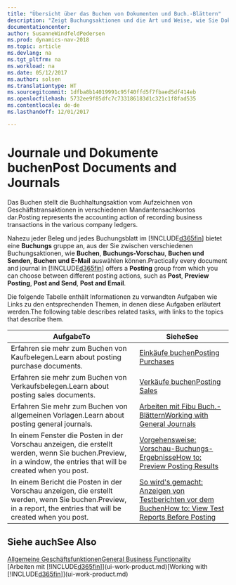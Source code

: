 ```yaml
---
title: "Übersicht über das Buchen von Dokumenten und Buch.-Blättern"
description: "Zeigt Buchungsaktionen und die Art und Weise, wie Sie Dokumente und Buch.-Blätter buchen können."
documentationcenter: 
author: SusanneWindfeldPedersen
ms.prod: dynamics-nav-2018
ms.topic: article
ms.devlang: na
ms.tgt_pltfrm: na
ms.workload: na
ms.date: 05/12/2017
ms.author: solsen
ms.translationtype: HT
ms.sourcegitcommit: 1dfba8b14019991c95f40ffd5f7fbaed5df414eb
ms.openlocfilehash: 5732ee9f85dfc7c733186183d1c321c1f8fad535
ms.contentlocale: de-de
ms.lasthandoff: 12/01/2017

---
```

# <a name="post-documents-and-journals"></a><span data-ttu-id="a3aac-103">Journale und Dokumente buchen</span><span class="sxs-lookup"><span data-stu-id="a3aac-103">Post Documents and Journals</span></span>
<span data-ttu-id="a3aac-104">Das Buchen stellt die Buchhaltungsaktion vom Aufzeichnen von Geschäftstransaktionen in verschiedenen Mandantensachkontos dar.</span><span class="sxs-lookup"><span data-stu-id="a3aac-104">Posting represents the accounting action of recording business transactions in the various company ledgers.</span></span>

<span data-ttu-id="a3aac-105">Nahezu jeder Beleg und jedes Buchungsblatt im [!INCLUDE[d365fin](includes/d365fin_md.md)] bietet eine **Buchungs** gruppe an, aus der Sie zwischen verschiedenen Buchungsaktionen, wie **Buchen**, **Buchungs-Vorschau**, **Buchen und Senden**, **Buchen und E-Mail** auswählen können.</span><span class="sxs-lookup"><span data-stu-id="a3aac-105">Practically every document and journal in [!INCLUDE[d365fin](includes/d365fin_md.md)] offers a **Posting** group from which you can choose between different posting actions, such as **Post**, **Preview Posting**, **Post and Send**, **Post and Email**.</span></span>

<span data-ttu-id="a3aac-106">Die folgende Tabelle enthält Informationen zu verwandten Aufgaben wie Links zu den entsprechenden Themen, in denen diese Aufgaben erläutert werden.</span><span class="sxs-lookup"><span data-stu-id="a3aac-106">The following table describes related tasks, with links to the topics that describe them.</span></span>

| <span data-ttu-id="a3aac-107">Aufgabe</span><span class="sxs-lookup"><span data-stu-id="a3aac-107">To</span></span> | <span data-ttu-id="a3aac-108">Siehe</span><span class="sxs-lookup"><span data-stu-id="a3aac-108">See</span></span> |
| --- | --- |
| <span data-ttu-id="a3aac-109">Erfahren sie mehr zum Buchen von Kaufbelegen.</span><span class="sxs-lookup"><span data-stu-id="a3aac-109">Learn about posting purchase documents.</span></span> |[<span data-ttu-id="a3aac-110">Einkäufe buchen</span><span class="sxs-lookup"><span data-stu-id="a3aac-110">Posting Purchases</span></span>](ui-post-purchases.md) |
| <span data-ttu-id="a3aac-111">Erfahren sie mehr zum Buchen von Verkaufsbelegen.</span><span class="sxs-lookup"><span data-stu-id="a3aac-111">Learn about posting sales documents.</span></span> |[<span data-ttu-id="a3aac-112">Verkäufe buchen</span><span class="sxs-lookup"><span data-stu-id="a3aac-112">Posting Sales</span></span>](ui-post-sales.md) |
| <span data-ttu-id="a3aac-113">Erfahren Sie mehr zum Buchen von allgemeinen Vorlagen.</span><span class="sxs-lookup"><span data-stu-id="a3aac-113">Learn about posting general journals.</span></span> |[<span data-ttu-id="a3aac-114">Arbeiten mit Fibu Buch.-Blättern</span><span class="sxs-lookup"><span data-stu-id="a3aac-114">Working with General Journals</span></span>](ui-work-general-journals.md) |
| <span data-ttu-id="a3aac-115">In einem Fenster die Posten in der Vorschau anzeigen, die erstellt werden, wenn Sie buchen.</span><span class="sxs-lookup"><span data-stu-id="a3aac-115">Preview, in a window, the entries that will be created when you post.</span></span> |[<span data-ttu-id="a3aac-116">Vorgehensweise: Vorschau-Buchungs-Ergebnisse</span><span class="sxs-lookup"><span data-stu-id="a3aac-116">How to: Preview Posting Results</span></span>](ui-how-preview-post-results.md) |
| <span data-ttu-id="a3aac-117">In einem Bericht die Posten in der Vorschau anzeigen, die erstellt werden, wenn Sie buchen.</span><span class="sxs-lookup"><span data-stu-id="a3aac-117">Preview, in a report, the entries that will be created when you post.</span></span> |[<span data-ttu-id="a3aac-118">So wird's gemacht: Anzeigen von Testberichten vor dem Buchen</span><span class="sxs-lookup"><span data-stu-id="a3aac-118">How to: View Test Reports Before Posting</span></span>](ui-how-view-test-reports-posting.md) |

## <a name="see-also"></a><span data-ttu-id="a3aac-119">Siehe auch</span><span class="sxs-lookup"><span data-stu-id="a3aac-119">See Also</span></span>
[<span data-ttu-id="a3aac-120">Allgemeine Geschäftsfunktionen</span><span class="sxs-lookup"><span data-stu-id="a3aac-120">General Business Functionality</span></span>](ui-across-business-areas.md)  
<span data-ttu-id="a3aac-121">[Arbeiten mit [!INCLUDE[d365fin](includes/d365fin_md.md)]](ui-work-product.md)</span><span class="sxs-lookup"><span data-stu-id="a3aac-121">[Working with [!INCLUDE[d365fin](includes/d365fin_md.md)]](ui-work-product.md)</span></span>


